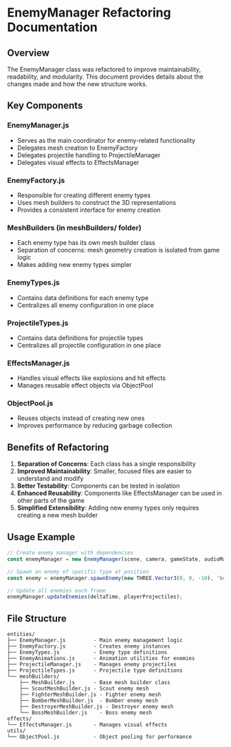 # EnemyManager Refactoring Documentation

## Overview

The EnemyManager class was refactored to improve maintainability, readability, and modularity. This document provides details about the changes made and how the new structure works.

## Key Components

### EnemyManager.js

- Serves as the main coordinator for enemy-related functionality
- Delegates mesh creation to EnemyFactory
- Delegates projectile handling to ProjectileManager
- Delegates visual effects to EffectsManager

### EnemyFactory.js

- Responsible for creating different enemy types
- Uses mesh builders to construct the 3D representations
- Provides a consistent interface for enemy creation

### MeshBuilders (in meshBuilders/ folder)

- Each enemy type has its own mesh builder class
- Separation of concerns: mesh geometry creation is isolated from game logic
- Makes adding new enemy types simpler

### EnemyTypes.js

- Contains data definitions for each enemy type
- Centralizes all enemy configuration in one place

### ProjectileTypes.js

- Contains data definitions for projectile types
- Centralizes all projectile configuration in one place

### EffectsManager.js

- Handles visual effects like explosions and hit effects
- Manages reusable effect objects via ObjectPool

### ObjectPool.js

- Reuses objects instead of creating new ones
- Improves performance by reducing garbage collection

## Benefits of Refactoring

1. **Separation of Concerns**: Each class has a single responsibility
2. **Improved Maintainability**: Smaller, focused files are easier to understand and modify
3. **Better Testability**: Components can be tested in isolation
4. **Enhanced Reusability**: Components like EffectsManager can be used in other parts of the game
5. **Simplified Extensibility**: Adding new enemy types only requires creating a new mesh builder

## Usage Example

```javascript
// Create enemy manager with dependencies
const enemyManager = new EnemyManager(scene, camera, gameState, audioManager);

// Spawn an enemy of specific type at position
const enemy = enemyManager.spawnEnemy(new THREE.Vector3(0, 0, -10), 'boss');

// Update all enemies each frame
enemyManager.updateEnemies(deltaTime, playerProjectiles);
```

## File Structure

```
entities/
├── EnemyManager.js         - Main enemy management logic
├── EnemyFactory.js         - Creates enemy instances
├── EnemyTypes.js           - Enemy type definitions
├── EnemyAnimations.js      - Animation utilities for enemies
├── ProjectileManager.js    - Manages enemy projectiles
├── ProjectileTypes.js      - Projectile type definitions
└── meshBuilders/
    ├── MeshBuilder.js      - Base mesh builder class
    ├── ScoutMeshBuilder.js - Scout enemy mesh
    ├── FighterMeshBuilder.js - Fighter enemy mesh
    ├── BomberMeshBuilder.js  - Bomber enemy mesh
    ├── DestroyerMeshBuilder.js - Destroyer enemy mesh
    └── BossMeshBuilder.js    - Boss enemy mesh
effects/
└── EffectsManager.js       - Manages visual effects
utils/
└── ObjectPool.js           - Object pooling for performance
```
